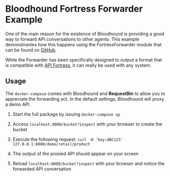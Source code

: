 # Bloodhound Fortress Forwarder Example

One of the main reason for the existence of Bloodhound is providing a good way to forward API conversations to other agents.
This example demonstrantes how this happens using the FortressForwarder module that can be found on [GitHub](https://github.com/apifortress/afthem-modules/tree/master/fortress-forwarder).

While the Forwarder has been specifically designed to output a format that is compatible with [API Fortress](https://apifortress.com),
it can really be used with any system.

## Usage

The `docker-compose` comes with Bloodhound and **RequestBin** to allow you to appreciate the forwarding act.
In the default settings, Bloodhound will proxy a demo API.

1. Start the full package by issuing `docker-compose up`

2. Access `localhost:8000/bucket?inspect` with your browser to create the bucket

3. Execute the following request: `curl -H 'key:ABC123' 127.0.0.1:8080/demo/retail/product`

4. The output of the proxied API should appear on your screen

5. Reload `localhost:8000/bucket?inspect` with your browser and notice the forwarded API conversation